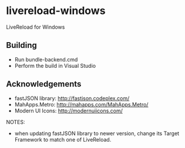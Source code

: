 livereload-windows
==================

LiveReload for Windows


## Building

* Run bundle-backend.cmd
* Perform the build in Visual Studio


## Acknowledgements

* fastJSON library:      http://fastjson.codeplex.com/
* MahApps.Metro:         http://mahapps.com/MahApps.Metro/
* Modern UI Icons:       http://modernuiicons.com/

NOTES:

* when updating fastJSON library to newer version, change its Target Framework to match one of LiveReload.
